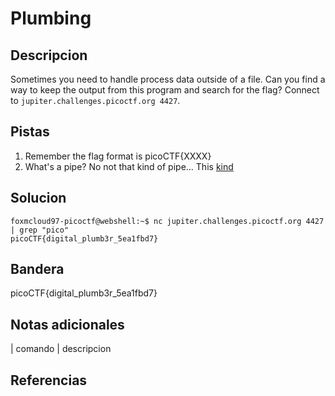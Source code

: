 
# Plumbing

## Descripcion

Sometimes you need to handle process data outside of a file. Can you find a way to keep the output from this program and search for the flag? Connect to `jupiter.challenges.picoctf.org 4427`.

## Pistas

1. Remember the flag format is picoCTF{XXXX}
2. What's a pipe? No not that kind of pipe... This [kind](http://www.linfo.org/pipes.html)

## Solucion

```bash()
foxmcloud97-picoctf@webshell:~$ nc jupiter.challenges.picoctf.org 4427 | grep "pico"
picoCTF{digital_plumb3r_5ea1fbd7}
```

## Bandera

picoCTF{digital_plumb3r_5ea1fbd7}

## Notas adicionales

| comando | descripcion

## Referencias
